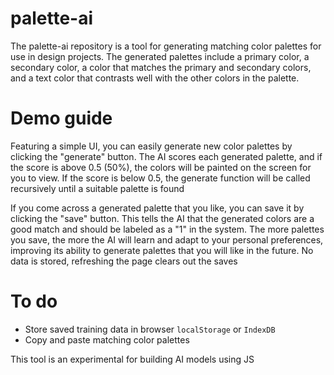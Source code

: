 # palette-ai
The palette-ai repository is a tool for generating matching color palettes for use in design projects. The generated palettes include a primary color, a secondary color, a color that matches the primary and secondary colors, and a text color that contrasts well with the other colors in the palette.

# Demo guide

Featuring a simple UI, you can easily generate new color palettes by clicking the "generate" button. The AI scores each generated palette, and if the score is above 0.5 (50%), the colors will be painted on the screen for you to view. If the score is below 0.5, the generate function will be called recursively until a suitable palette is found

If you come across a generated palette that you like, you can save it by clicking the "save" button. This tells the AI that the generated colors are a good match and should be labeled as a "1" in the system. The more palettes you save, the more the AI will learn and adapt to your personal preferences, improving its ability to generate palettes that you will like in the future. No data is stored, refreshing the page clears out the saves

# To do
- Store saved training data in browser `localStorage` or `IndexDB`
- Copy and paste matching color palettes

This tool is an experimental for building AI models using JS

